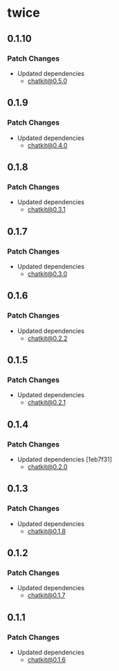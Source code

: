 # twice

## 0.1.10

### Patch Changes

- Updated dependencies
  - chatkit@0.5.0

## 0.1.9

### Patch Changes

- Updated dependencies
  - chatkit@0.4.0

## 0.1.8

### Patch Changes

- Updated dependencies
  - chatkit@0.3.1

## 0.1.7

### Patch Changes

- Updated dependencies
  - chatkit@0.3.0

## 0.1.6

### Patch Changes

- Updated dependencies
  - chatkit@0.2.2

## 0.1.5

### Patch Changes

- Updated dependencies
  - chatkit@0.2.1

## 0.1.4

### Patch Changes

- Updated dependencies [1eb7f31]
  - chatkit@0.2.0

## 0.1.3

### Patch Changes

- Updated dependencies
  - chatkit@0.1.8

## 0.1.2

### Patch Changes

- Updated dependencies
  - chatkit@0.1.7

## 0.1.1

### Patch Changes

- Updated dependencies
  - chatkit@0.1.6

